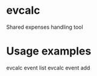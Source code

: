 # evcalc
Shared expenses handling tool

# Usage examples

evcalc event list
evcalc event add <title> <date>
evcalc event drop <id>
evcalc event info
evcalc event select <id>
evcalc event calc

evcalc party add <name>
evcalc party drop <name>
evcalc party use <name> <expense>
evcalc party unuse <name> <expense>
evcalc party info <name>
evcalc party merge <name> <merge_name>
evcalc party unmerge <name> <merge_name>

evcalc expense add <title>
evcalc expense drop <title>

evcalc entry add <from> <to> <amount>
evcalc entry drop <from> <to> <amount>
evcalc entry list

'From' and 'To' values should be started with '@' (for party) or '%' (for expense) prefix.
Also '%cashier' entry part may be used
